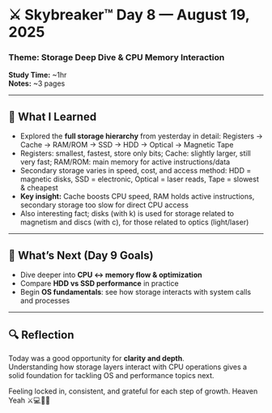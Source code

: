 # ⚔️ Skybreaker™ Day 8 — August 19, 2025

### Theme: Storage Deep Dive & CPU Memory Interaction
**Study Time:** ~1hr  
**Notes:** ~3 pages  

---

## 🧠 What I Learned

- Explored the **full storage hierarchy** from yesterday in detail: Registers → Cache → RAM/ROM → SSD → HDD → Optical → Magnetic Tape  
- Registers: smallest, fastest, store only bits; Cache: slightly larger, still very fast; RAM/ROM: main memory for active instructions/data  
- Secondary storage varies in speed, cost, and access method: HDD = magnetic disks, SSD = electronic, Optical = laser reads, Tape = slowest & cheapest  
- **Key insight:** Cache boosts CPU speed, RAM holds active instructions, secondary storage too slow for direct CPU access
- Also interesting fact; disks (with k) is used for storage related to magnetism and discs (with c), for those related to optics (light/laser)

---

## 🎯 What’s Next (Day 9 Goals)

- Dive deeper into **CPU ↔ memory flow & optimization**  
- Compare **HDD vs SSD performance** in practice  
- Begin **OS fundamentals**: see how storage interacts with system calls and processes

---

## 🔍 Reflection

Today was a good opportunity for **clarity and depth**.  
Understanding how storage layers interact with CPU operations gives a solid foundation for tackling OS and performance topics next.  

Feeling locked in, consistent, and grateful for each step of growth. Heaven Yeah ⚔️💻🙏🏾
